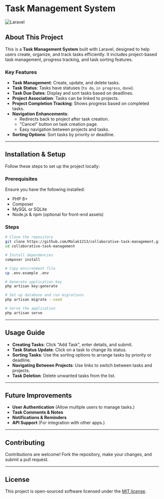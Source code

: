 # Task Management System

![Laravel](https://raw.githubusercontent.com/laravel/art/master/logo-lockup/5%20SVG/2%20CMYK/1%20Full%20Color/laravel-logolockup-cmyk-red.svg)

## About This Project

This is a **Task Management System** built with Laravel, designed to help users create, organize, and track tasks efficiently. It includes project-based task management, progress tracking, and task sorting features.

### Key Features

-   **Task Management**: Create, update, and delete tasks.
-   **Task Status**: Tasks have statuses (`to do`, `in progress`, `done`).
-   **Task Due Dates**: Display and sort tasks based on deadlines.
-   **Project Association**: Tasks can be linked to projects.
-   **Project Completion Tracking**: Shows progress based on completed tasks.
-   **Navigation Enhancements**:
    -   Redirects back to project after task creation.
    -   "Cancel" button on task creation page.
    -   Easy navigation between projects and tasks.
-   **Sorting Options**: Sort tasks by priority or deadline.

---

## Installation & Setup

Follow these steps to set up the project locally:

### Prerequisites

Ensure you have the following installed:

-   PHP 8+
-   Composer
-   MySQL or SQLite
-   Node.js & npm (optional for front-end assets)

### Steps

```sh
# Clone the repository
git clone https://github.com/Malak1213/collaborative-task-management.git
cd collaborative-task-management

# Install dependencies
composer install

# Copy environment file
cp .env.example .env

# Generate application key
php artisan key:generate

# Set up database and run migrations
php artisan migrate --seed

# Serve the application
php artisan serve
```

---

## Usage Guide

-   **Creating Tasks**: Click "Add Task", enter details, and submit.
-   **Task Status Update**: Click on a task to change its status.
-   **Sorting Tasks**: Use the sorting options to arrange tasks by priority or deadline.
-   **Navigating Between Projects**: Use links to switch between tasks and projects.
-   **Task Deletion**: Delete unwanted tasks from the list.

---

## Future Improvements

-   **User Authentication** (Allow multiple users to manage tasks.)
-   **Task Comments & Notes**
-   **Notifications & Reminders**
-   **API Support** (For integration with other apps.)

---

## Contributing

Contributions are welcome! Fork the repository, make your changes, and submit a pull request.

---

## License

This project is open-sourced software licensed under the [MIT license](https://opensource.org/licenses/MIT).
